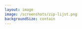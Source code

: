 ```yaml
---
layout: image
image: /screenshots/zip-lijst.png
backgroundSize: contain
---
```


<!--
📸 SCREENSHOT (30 sec)
Toon actual bestandslijst
"Dit is wat je download"
-->
